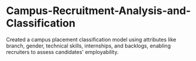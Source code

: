 # Campus-Recruitment-Analysis-and-Classification
Created a campus placement classification model using attributes like branch, gender, technical skills, internships, and backlogs, enabling recruiters to assess candidates' employability.

